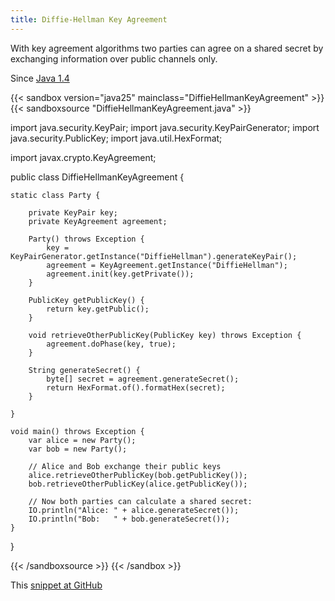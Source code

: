 ```yaml
---
title: Diffie-Hellman Key Agreement
---
```


With key agreement algorithms two parties can agree on a shared secret by
exchanging information over public channels only.

Since [Java 1.4](/jdk/1.4/)

{{< sandbox version="java25" mainclass="DiffieHellmanKeyAgreement" >}}
{{< sandboxsource "DiffieHellmanKeyAgreement.java" >}}

import java.security.KeyPair;
import java.security.KeyPairGenerator;
import java.security.PublicKey;
import java.util.HexFormat;

import javax.crypto.KeyAgreement;

public class DiffieHellmanKeyAgreement {

	static class Party {

		private KeyPair key;
		private KeyAgreement agreement;

		Party() throws Exception {
			key = KeyPairGenerator.getInstance("DiffieHellman").generateKeyPair();
			agreement = KeyAgreement.getInstance("DiffieHellman");
			agreement.init(key.getPrivate());
		}

		PublicKey getPublicKey() {
			return key.getPublic();
		}

		void retrieveOtherPublicKey(PublicKey key) throws Exception {
			agreement.doPhase(key, true);
		}

		String generateSecret() {
			byte[] secret = agreement.generateSecret();
			return HexFormat.of().formatHex(secret);
		}

	}

	void main() throws Exception {
		var alice = new Party();
		var bob = new Party();

		// Alice and Bob exchange their public keys
		alice.retrieveOtherPublicKey(bob.getPublicKey());
		bob.retrieveOtherPublicKey(alice.getPublicKey());

		// Now both parties can calculate a shared secret:
		IO.println("Alice: " + alice.generateSecret());
		IO.println("Bob:   " + bob.generateSecret());
	}

}

{{< /sandboxsource >}}
{{< /sandbox >}}

This [snippet at GitHub](https://github.com/marchof/io.javaalmanac.snippets/tree/master/src/main/java/io/javaalmanac/snippets/security/DiffieHellmanKeyAgreement.java)
